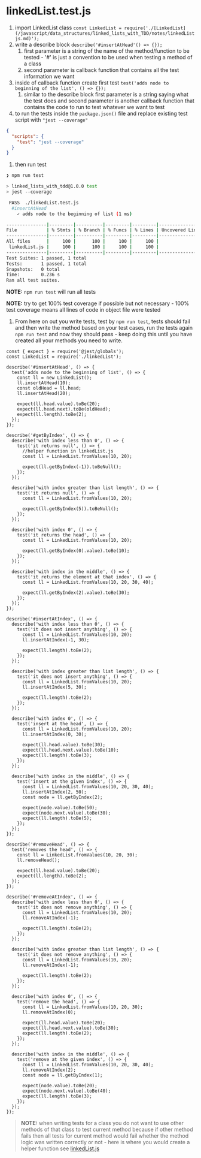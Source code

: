 # linkedList.test.js

1. import LinkedList class `const LinkedList = require('./[LinkedList](/javascript/data_structures/linked_lists_with_TDD/notes/linkedListjs.md)');`
1. write a describe block `describe('#insertAtHead'() => {});`
   1. first parameter is a string of the name of the method/function to be tested - '#' is just a convention to be used when testing a method of a class
   1. second parameter is callback function that contains all the test information we want
1. inside of callback function create first test `test('adds node to beginning of the list', () => {});`
   1. similar to the describe block first parameter is a string saying what the test does and second parameter is another callback function that contains the code to run to test whatever we want to test
1. to run the tests inside the `package.json()` file and replace existing test script with `"jest --coverage"`

```json
{
  "scripts": {
    "test": "jest --coverage"
  }
}
```

1. then run test

```bash
❯ npm run test

> linked_lists_with_tdd@1.0.0 test
> jest --coverage

 PASS  ./linkedList.test.js
  #insertAtHead
    ✓ adds node to the beginning of list (1 ms)

---------------|---------|----------|---------|---------|-------------------
File           | % Stmts | % Branch | % Funcs | % Lines | Uncovered Line #s
---------------|---------|----------|---------|---------|-------------------
All files      |     100 |      100 |     100 |     100 |
 linkedList.js |     100 |      100 |     100 |     100 |
---------------|---------|----------|---------|---------|-------------------
Test Suites: 1 passed, 1 total
Tests:       1 passed, 1 total
Snapshots:   0 total
Time:        0.236 s
Ran all test suites.
```

**NOTE:** `npm run test` will run all tests

**NOTE:** try to get 100% test coverage if possible but not necessary - 100% test coverage means all lines of code in object file were tested

1. From here on out you write tests, test by `npm run test`, tests should fail and then write the method based on your test cases, run the tests again `npm run test` and now they should pass - keep doing this until you have created all your methods you need to write.

```nodejs
const { expect } = require('@jest/globals');
const LinkedList = require('./linkedList');

describe('#insertAtHead', () => {
  test('adds node to the beginning of list', () => {
    const ll = new LinkedList();
    ll.insertAtHead(10);
    const oldHead = ll.head;
    ll.insertAtHead(20);

    expect(ll.head.value).toBe(20);
    expect(ll.head.next).toBe(oldHead);
    expect(ll.length).toBe(2);
  });
});

describe('#getByIndex', () => {
  describe('with index less than 0', () => {
    test('it returns null', () => {
      //helper function in linkedList.js
      const ll = LinkedList.fromValues(10, 20);

      expect(ll.getByIndex(-1)).toBeNull();
    });
  });

  describe('with index greater than list length', () => {
    test('it returns null', () => {
      const ll = LinkedList.fromValues(10, 20);

      expect(ll.getByIndex(5)).toBeNull();
    });
  });

  describe('with index 0', () => {
    test('it returns the head', () => {
      const ll = LinkedList.fromValues(10, 20);

      expect(ll.getByIndex(0).value).toBe(10);
    });
  });

  describe('with index in the middle', () => {
    test('it returns the element at that index', () => {
      const ll = LinkedList.fromValues(10, 20, 30, 40);

      expect(ll.getByIndex(2).value).toBe(30);
    });
  });
});

describe('#insertAtIndex', () => {
  describe('with index less than 0', () => {
    test('it does not insert anything', () => {
      const ll = LinkedList.fromValues(10, 20);
      ll.insertAtIndex(-1, 30);

      expect(ll.length).toBe(2);
    });
  });

  describe('with index greater than list length', () => {
    test('it does not insert anything', () => {
      const ll = LinkedList.fromValues(10, 20);
      ll.insertAtIndex(5, 30);

      expect(ll.length).toBe(2);
    });
  });

  describe('with index 0', () => {
    test('insert at the head', () => {
      const ll = LinkedList.fromValues(10, 20);
      ll.insertAtIndex(0, 30);

      expect(ll.head.value).toBe(30);
      expect(ll.head.next.value).toBe(10);
      expect(ll.length).toBe(3);
    });
  });

  describe('with index in the middle', () => {
    test('insert at the given index', () => {
      const ll = LinkedList.fromValues(10, 20, 30, 40);
      ll.insertAtIndex(2, 50);
      const node = ll.getByIndex(2);

      expect(node.value).toBe(50);
      expect(node.next.value).toBe(30);
      expect(ll.length).toBe(5);
    });
  });
});

describe('#removeHead', () => {
  test('removes the head', () => {
    const ll = LinkedList.fromValues(10, 20, 30);
    ll.removeHead();

    expect(ll.head.value).toBe(20);
    expect(ll.length).toBe(2);
  });
});

describe('#removeAtIndex', () => {
  describe('with index less than 0', () => {
    test('it does not remove anything', () => {
      const ll = LinkedList.fromValues(10, 20);
      ll.removeAtIndex(-1);

      expect(ll.length).toBe(2);
    });
  });

  describe('with index greater than list length', () => {
    test('it does not remove anything', () => {
      const ll = LinkedList.fromValues(10, 20);
      ll.removeAtIndex(-1);

      expect(ll.length).toBe(2);
    });
  });

  describe('with index 0', () => {
    test('remove the head', () => {
      const ll = LinkedList.fromValues(10, 20, 30);
      ll.removeAtIndex(0);

      expect(ll.head.value).toBe(20);
      expect(ll.head.next.value).toBe(30);
      expect(ll.length).toBe(2);
    });
  });

  describe('with index in the middle', () => {
    test('remove at the given index', () => {
      const ll = LinkedList.fromValues(10, 20, 30, 40);
      ll.removeAtIndex(2);
      const node = ll.getByIndex(1);

      expect(node.value).toBe(20);
      expect(node.next.value).toBe(40);
      expect(ll.length).toBe(3);
    });
  });
});

```

> **NOTE:** when writing tests for a class you do not want to use other methods of that class to test current method because if other method fails then all tests for current method would fail whether the method logic was written correctly or not - here is where you would create a helper function see [linkedList.js](./linkedListjs.md)
